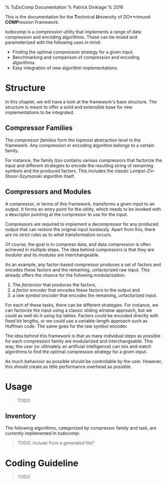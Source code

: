 % TuDoComp Documentation
% Patrick Dinklage
% 2016

This is the documentation for the **T**echnical **U**niversity of DO**rtmund **COMP**ression Framework.

*tudocomp* is a compression utility that implements a range of data compression
and encoding algorithms. These can be mixed and parameterized with the
following uses in mind:

* Finding the optimal compression strategy for a given input.
* Benchmarking and comparison of compression and encoding algorithms.
* Easy integration of new algorithm implementations.

# Structure

In this chapter, we will have a look at the framework's base structure. The
structure is meant to offer a solid and extensible base for new implementations
to be integrated.

## Compressor Families

The *compressor families* form the topmost abstraction level in the framework.
Any compression or encoding algorithm belongs to a certain family.

For instance, the family *lzss* contains various compressors that factorize
the input and different strategies to encode the resulting string of
remaining symbols and the produced factors. This includes the classic
*Lempel-Ziv-Storer-Szymanski* algorithm itself.

## Compressors and Modules

A *compressor*, in terms of this framework, transforms a given input to an
output. It forms an entry point for the utility, which needs to be invoked
with a descriptor pointing at the compressor to use for the input.

Compressors are required to implement a decompressor for any produced output
that can restore the original input losslessly. Apart from this, there are no
strict rules as to *what* transformation occurs.

Of course, the goal is to compress data, and data compression is often achieved
in multiple steps. The idea behind compressors is that they are *modular* and
its modules are interchangeable.

As an example, any factor-based compressor produces a set of factors and
encodes these factors and the remaining, unfactorized raw input. This already
offers the chance for the following modularization:

1. The *factorizer* that produces the factors,
2. a *factor encoder* that encodes these factors to the output and
3. a *raw symbol encoder* that encodes the remaining, unfactorized input.

For each of these tasks, there can be different strategies. For instance, we
can factorize the input using a classic sliding window approach, but we could
as well do it using lcp tables. Factors could be encoded directly with fixed
bit lengths, or we could use a variable-length approach such as Huffman code.
The same goes for the raw symbol encoder.

The idea behind this framework is that as many individual steps as possible for
each compression family are modularized and interchangeable. This way, the
user (or ultimately an artificial intelligence) can mix and match algorithms to
find the optimal compression strategy for a given input.

As much behaviour as possible should be controllable by the user. However,
this should create as little performance overhead as possible.

# Usage

> TODO

## Inventory

The following algorithms, categorized by compressor family and task, are
currently implemented in *tudocomp*:

> TODO: include from a generated file?

# Coding Guideline

> TODO
